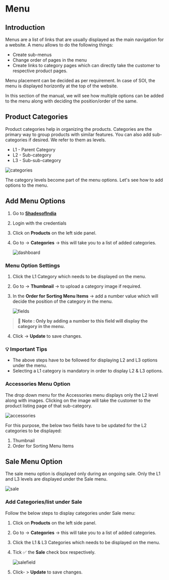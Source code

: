 #   **Menu**

##  **Introduction**

Menus are a list of links that are usually displayed as the main navigation for a website. A menu allows to do the following things:

-   Create sub-menus 
-   Change order of pages in the menu
-   Create links to category pages which can directly take the customer to respective product pages.

Menu placement can be decided as per requirement. In case of SOI, the menu is displayed horizontly at the top of the website.

In this section of the manual, we will see how multiple options can be added to the menu along with deciding the position/order of the same.

##  **Product Categories**

Product categories help in organizing the products. Categories are the primary way to group products with similar features. You can also add sub-categories if desired. We refer to them as levels.

* L1 - Parent Category
* L2 - Sub-category
* L3 - Sub-sub-category


![categories](Image\Menu\categories.jpg)

The category levels become part of the menu options. Let's see how to add options to the menu.

##  **Add Menu Options**

1.  Go to <a href="https://shadesofindia.com/wp-admin" target="_blank">**ShadesofIndia**</a>
2.  Login with the credentials
3.  Click on **Products** on the left side panel.
4.  Go to -> **Categories** -> this will take you to a list of added categories.

    ![dashboard](Image\Menu\dashboard.jpg)

### **Menu Option Settings**

1.  Click the L1 Category which needs to be displayed on the menu.
2.  Go to -> **Thumbnail** -> to upload a category image if required.
3.  In the **Order for Sorting Menu Items** -> add a number value which will decide the position of the category in the menu.

    ![fields](Image\Menu\fields.jpg)

>   :memo: **Note : Only by adding a number to this field will display the category in the menu.**

4.  Click -> **Update** to save changes.


### :bulb: **Important Tips**

-   The above steps have to be followed for displaying L2 and L3 options under the menu.
-   Selecting a L1 category is mandatory in order to display L2 & L3 options.

### **Accessories Menu Option**

The drop down menu for the Accessories menu displays only the L2 level along with images. Clicking on the image will take the customer to the product listing page of that sub-category.

![accessories](Image\Menu\accessories.jpg)

For this purpose, the below two fields have to be updated for the L2 categories to be displayed:

1.  Thumbnail
2.  Order for Sorting Menu Items


## **Sale Menu Option**

The sale menu option is displayed only during an ongoing sale. Only the L1 and L3 levels are displayed under the Sale menu.

![sale](Image\Menu\sale.jpg)

### **Add Categories/list under Sale**

Follow the below steps to display categories under Sale menu:

1.  Click on **Products** on the left side panel.
2.  Go to -> **Categories** -> this will take you to a list of added categories.
3.  Click the L1 & L3 Categories which needs to be displayed on the menu.
4.  Tick :white_check_mark: the **Sale** check box respectively.

    ![salefield](Image\Menu\salefield.jpg)

5.  Click- > **Update** to save changes.
